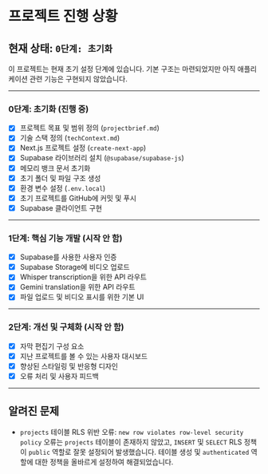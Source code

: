 # 프로젝트 진행 상황

## 현재 상태: `0단계: 초기화`

이 프로젝트는 현재 초기 설정 단계에 있습니다. 기본 구조는 마련되었지만 아직 애플리케이션 관련 기능은 구현되지 않았습니다.

---

### 0단계: 초기화 (진행 중)

- [x] 프로젝트 목표 및 범위 정의 (`projectbrief.md`)
- [x] 기술 스택 정의 (`techContext.md`)
- [x] Next.js 프로젝트 설정 (`create-next-app`)
- [x] Supabase 라이브러리 설치 (`@supabase/supabase-js`)
- [x] 메모리 뱅크 문서 초기화
- [x] 초기 폴더 및 파일 구조 생성
- [x] 환경 변수 설정 (`.env.local`)
- [x] 초기 프로젝트를 GitHub에 커밋 및 푸시
- [x] Supabase 클라이언트 구현

---

### 1단계: 핵심 기능 개발 (시작 안 함)

- [x] Supabase를 사용한 사용자 인증
- [x] Supabase Storage에 비디오 업로드
- [x] Whisper transcription을 위한 API 라우트
- [x] Gemini translation을 위한 API 라우트
- [x] 파일 업로드 및 비디오 표시를 위한 기본 UI

---

### 2단계: 개선 및 구체화 (시작 안 함)

- [x] 자막 편집기 구성 요소
- [x] 지난 프로젝트를 볼 수 있는 사용자 대시보드
- [x] 향상된 스타일링 및 반응형 디자인
- [x] 오류 처리 및 사용자 피드백

---

## 알려진 문제

- `projects` 테이블 RLS 위반 오류: `new row violates row-level security policy` 오류는 `projects` 테이블이 존재하지 않았고, `INSERT` 및 `SELECT` RLS 정책이 `public` 역할로 잘못 설정되어 발생했습니다. 테이블 생성 및 `authenticated` 역할에 대한 정책을 올바르게 설정하여 해결되었습니다.
